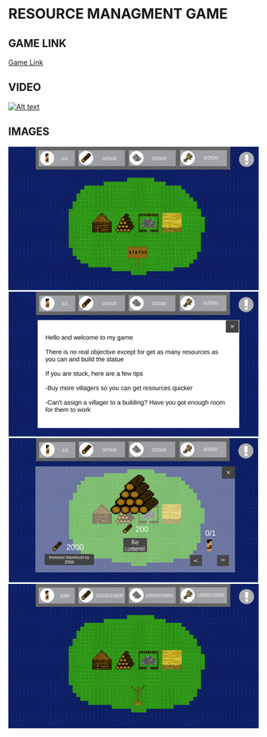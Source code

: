 # RESOURCE MANAGMENT GAME

## GAME LINK
[Game Link](https://simmer.io/@Ryan_Broadway/~8bf3cc9e-686e-c469-3178-ec34578044e1) 

## VIDEO
[![Alt text](https://img.youtube.com/vi/_FviIEySD3A/0.jpg)](https://youtu.be/_FviIEySD3A)

## IMAGES
<img src="image/game thumbnail.PNG" alt="" class="inline"/>

<img src="image/game Info.PNG" alt="" class="inline"/>

<img src="image/game menu.PNG" alt="" class="inline"/>

<img src="image/game statue V2.PNG" alt="" class="inline"/>
